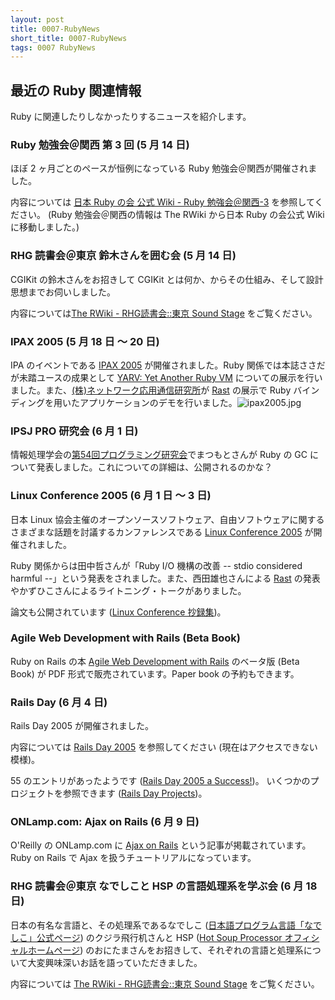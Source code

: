 ```yaml
---
layout: post
title: 0007-RubyNews
short_title: 0007-RubyNews
tags: 0007 RubyNews
---
```



## 最近の Ruby 関連情報

Ruby に関連したりしなかったりするニュースを紹介します。

### Ruby 勉強会＠関西 第 3 回 (5 月 14 日)

ほぼ 2 ヶ月ごとのペースが恒例になっている Ruby 勉強会＠関西が開催されました。

内容については
[日本 Ruby の会 公式 Wiki - Ruby 勉強会＠関西-3](http://jp.rubyist.net/?KansaiWorkshop3)
を参照してください。
(Ruby 勉強会＠関西の情報は The RWiki から日本 Ruby の会公式 Wiki に移動しました。)

### RHG 読書会＠東京 鈴木さんを囲む会 (5 月 14 日)

CGIKit の鈴木さんをお招きして CGIKit とは何か、からその仕組み、そして設計思想までお伺いしました。

内容については[The RWiki - RHG読書会::東京 Sound Stage](http://pub.cozmixng.org/~the-rwiki/rw-cgi.rb?cmd=view;name=RHG%C6%C9%BD%F1%B2%F1%3A%3A%C5%EC%B5%FE+Sound+Stage) をご覧ください。

### IPAX 2005 (5 月 18 日 〜 20 日)

IPA のイベントである [IPAX 2005](http://www.ipa.go.jp/event/ipax2005/) が開催されました。Ruby 関係では本誌ささだが未踏ユースの成果として [YARV: Yet Another Ruby VM](http://www.atdot.net/yarv/) についての展示を行いました。また、[(株)ネットワーク応用通信研究所](http://www.netlab.jp/)が [Rast](http://www.netlab.jp/rast/) の展示で Ruby バインディングを用いたアプリケーションのデモを行いました。![ipax2005.jpg]({{site.baseurl}}/images/0007-RubyNews/ipax2005.jpg)

### IPSJ PRO 研究会 (6 月 1 日)

情報処理学会の[第54回プログラミング研究会](http://staff.aist.go.jp/h-ogawa/pro2005-1/)でまつもとさんが Ruby の GC について発表しました。これについての詳細は、公開されるのかな？

### Linux Conference 2005 (6 月 1 日 〜 3 日)

日本 Linux 協会主催のオープンソースソフトウェア、自由ソフトウェアに関するさまざまな話題を討議するカンファレンスである [Linux Conference 2005](http://lc.linux.or.jp/lc2005/) が開催されました。 

Ruby 関係からは田中哲さんが「Ruby I/O 機構の改善 -- stdio considered harmful --」という発表をされました。また、西田雄也さんによる [Rast](http://www.netlab.jp/rast/) の発表やかずひこさんによるライトニング・トークがありました。

論文も公開されています ([Linux Conference 抄録集](http://lc.linux.or.jp/paper/))。

### Agile Web Development with Rails (Beta Book)

Ruby on Rails の本
[Agile Web Development with Rails](http://www.pragmaticprogrammer.com/titles/rails/)
のベータ版 (Beta Book) が PDF 形式で販売されています。Paper book の予約もできます。

### Rails Day (6 月 4 日)

Rails Day 2005 が開催されました。

内容については [Rails Day 2005](http://railsday.com/) を参照してください (現在はアクセスできない模様)。

55 のエントリがあったようです ([Rails Day 2005 a Success!](http://developers.slashdot.org/article.pl?sid=05/06/06/1135222))。
いくつかのプロジェクトを参照できます ([Rails Day Projects](http://www.viarails.net/articles/2005/06/06/rails-day-projects))。

### ONLamp.com: Ajax on Rails (6 月 9 日)

O'Reilly の ONLamp.com に [Ajax on Rails](http://www.onlamp.com/pub/a/onlamp/2005/06/09/rails_ajax.html) という記事が掲載されています。
Ruby on Rails で Ajax を扱うチュートリアルになっています。

### RHG 読書会＠東京 なでしこと HSP の言語処理系を学ぶ会 (6 月 18 日)

日本の有名な言語と、その処理系であるなでしこ ([日本語プログラム言語「なでしこ」公式ページ](http://nadesi.com/)) のクジラ飛行机さんと HSP ([Hot Soup Processor オフィシャルホームページ](http://www.onionsoft.net/hsp/)) のおにたまさんをお招きして、それぞれの言語と処理系について大変興味深いお話を語っていただきました。

内容については [The RWiki - RHG読書会::東京 Sound Stage](http://pub.cozmixng.org/~the-rwiki/rw-cgi.rb?cmd=view;name=RHG%C6%C9%BD%F1%B2%F1%3A%3A%C5%EC%B5%FE+Sound+Stage) をご覧ください。


